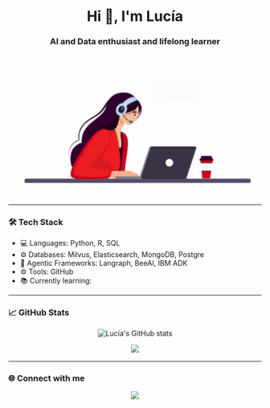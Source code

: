 <h1 align="center">Hi 👋, I'm Lucía</h1>
<h3 align="center">AI and Data enthusiast and lifelong learner</h3>
<p align="center">
  <img src="https://github.com/luciaroldanrodriguez/luciaroldanrodriguez/blob/main/Programmin%20girl%20v2.gif?raw=true" width="500" />
</p>


---

### 🛠️ Tech Stack

- 💻 Languages: Python, R, SQL
- ⚙️ Databases: Milvus, Elasticsearch, MongoDB, Postgre
- 🎨 Agentic Frameworks: Langraph, BeeAI, IBM ADK
- ⚙️ Tools: GitHub
- 📚 Currently learning: 

---

### 📈 GitHub Stats

<p align="center">
  <img src="https://github-readme-stats.vercel.app/api?username=lucia-dev&show_icons=true&theme=radical" alt="Lucía's GitHub stats" />
</p>

<p align="center">
  <img src="https://github-readme-streak-stats.herokuapp.com?user=lucia-dev&theme=radical" />
</p>

---

### 🌐 Connect with me

<p align="center">
  <a href="https://linkedin.com/in/lucia-dev" target="_blank">
    <img src="https://img.shields.io/badge/LinkedIn-0A66C2?style=for-the-badge&logo=linkedin&logoColor=white" />
  </a>
  <a href="https://twitter.com/lucia_dev" target="_blank">
    <img src="https://img.shields.io/badge/Twi

